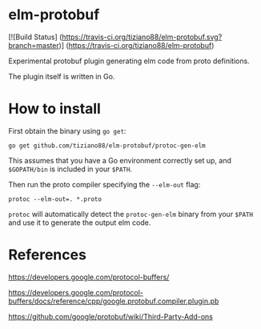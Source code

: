 # elm-protobuf

[![Build Status]
(https://travis-ci.org/tiziano88/elm-protobuf.svg?branch=master)]
(https://travis-ci.org/tiziano88/elm-protobuf)

Experimental protobuf plugin generating elm code from proto definitions.

The plugin itself is written in Go.

# How to install

First obtain the binary using `go get`:

`go get github.com/tiziano88/elm-protobuf/protoc-gen-elm`

This assumes that you have a Go environment correctly set up, and `$GOPATH/bin`
is included in your `$PATH`.

Then run the proto compiler specifying the `--elm-out` flag:

`protoc --elm-out=. *.proto`

`protoc` will automatically detect the `protoc-gen-elm` binary from your `$PATH`
and use it to generate the output elm code.

# References

https://developers.google.com/protocol-buffers/

https://developers.google.com/protocol-buffers/docs/reference/cpp/google.protobuf.compiler.plugin.pb

https://github.com/google/protobuf/wiki/Third-Party-Add-ons
